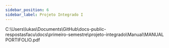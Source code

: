 ```yaml
---
sidebar_position: 6
sidebar_label: Projeto Integrado I
---
```


C:\Users\lukas\Documents\GitHub\docs-public-respostasfacu\docs\primeiro-semestre\projeto-integrado\Manual\MANUAL PORTIFOLIO.pdf
